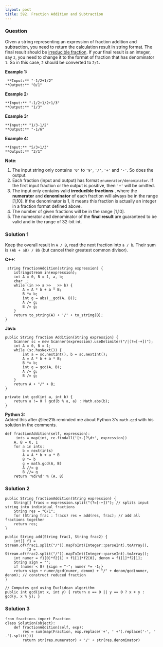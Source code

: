 ```yaml
---
layout: post
title: 592. Fraction Addition and Subtraction
---
```

### Question
Given a string representing an expression of fraction addition and
subtraction, you need to return the calculation result in string format. The
final result should be [irreducible
fraction](https://en.wikipedia.org/wiki/Irreducible_fraction). If your final
result is an integer, say `2`, you need to change it to the format of fraction
that has denominator `1`. So in this case, `2` should be converted to `2/1`.

 **Example 1:**  

    
    
     **Input:** "-1/2+1/2"
    **Output:** "0/1"
    

**Example 2:**  

    
    
    **Input:** "-1/2+1/2+1/3"
    **Output:** "1/3"
    

**Example 3:**  

    
    
    **Input:** "1/3-1/2"
    **Output:** "-1/6"
    

**Example 4:**  

    
    
    **Input:** "5/3+1/3"
    **Output:** "2/1"
    

**Note:**  

  1. The input string only contains `'0'` to `'9'`, `'/'`, `'+'` and `'-'`. So does the output.
  2. Each fraction (input and output) has format `±numerator/denominator`. If the first input fraction or the output is positive, then `'+'` will be omitted.
  3. The input only contains valid **irreducible fractions** , where the **numerator** and **denominator** of each fraction will always be in the range [1,10]. If the denominator is 1, it means this fraction is actually an integer in a fraction format defined above.
  4. The number of given fractions will be in the range [1,10].
  5. The numerator and denominator of the **final result** are guaranteed to be valid and in the range of 32-bit int.

### Solution 1
Keep the overall result in `A / B`, read the next fraction into `a / b`. Their
sum is `(Ab + aB) / Bb` (but cancel their greatest common divisor).

 **C++:**

    
    
     string fractionAddition(string expression) {
        istringstream in(expression);
        int A = 0, B = 1, a, b;
        char _;
        while (in >> a >> _ >> b) {
            A = A * b + a * B;
            B *= b;
            int g = abs(__gcd(A, B));
            A /= g;
            B /= g;
        }
        return to_string(A) + '/' + to_string(B);
    }
    

**Java:**

    
    
    public String fraction Addition(String expression) {
        Scanner sc = new Scanner(expression).useDelimiter("/|(?=[-+])");
        int A = 0, B = 1;
        while (sc.hasNext()) {
            int a = sc.nextInt(), b = sc.nextInt();
            A = A * b + a * B;
            B *= b;
            int g = gcd(A, B);
            A /= g;
            B /= g;
        }
        return A + "/" + B;
    }
    
    private int gcd(int a, int b) {
        return a != 0 ? gcd(b % a, a) : Math.abs(b);
    }
    

**Python 3:**  
Added this after @lee215 reminded me about Python 3's `math.gcd` with his
solution in the comments.

    
    
    def fractionAddition(self, expression):
         ints = map(int, re.findall('[+-]?\d+', expression))
        A, B = 0, 1
        for a in ints:
            b = next(ints)
            A = A * b + a * B
            B *= b
            g = math.gcd(A, B)
            A //= g
            B //= g
        return '%d/%d' % (A, B)


### Solution 2
    
    
    public String fractionAddition(String expression) {
        String[] fracs = expression.split("(?=[-+])"); // splits input string into individual fractions
        String res = "0/1";
        for (String frac : fracs) res = add(res, frac); // add all fractions together
        return res;
    }
    
    public String add(String frac1, String frac2) {
        int[] f1 = Stream.of(frac1.split("/")).mapToInt(Integer::parseInt).toArray(), 
              f2 = Stream.of(frac2.split("/")).mapToInt(Integer::parseInt).toArray();
        int numer = f1[0]*f2[1] + f1[1]*f2[0], denom = f1[1]*f2[1];
        String sign = "";
        if (numer < 0) {sign = "-"; numer *= -1;}
        return sign + numer/gcd(numer, denom) + "/" + denom/gcd(numer, denom); // construct reduced fraction
    }
    
    // Computes gcd using Euclidean algorithm
    public int gcd(int x, int y) { return x == 0 || y == 0 ? x + y : gcd(y, x % y); }
    


### Solution 3
    
    
    from fractions import Fraction
    class Solution(object):
        def fractionAddition(self, exp):
            res = sum(map(Fraction, exp.replace('+', ' +').replace('-', ' -').split()))
            return str(res.numerator) + '/' + str(res.denominator)



